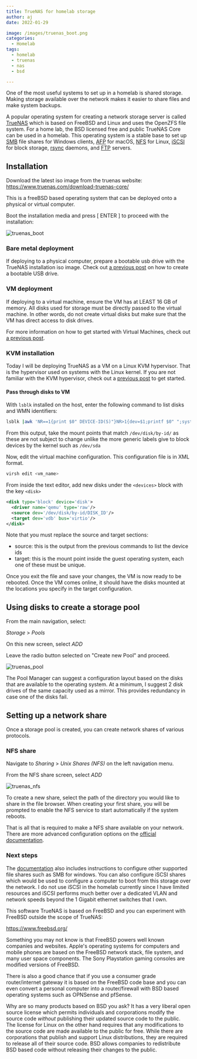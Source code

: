 ```yaml
---
title: TrueNAS for homelab storage
author: aj
date: 2022-01-29

image: /images/truenas_boot.png
categories:
  - Homelab
tags:
  - homelab
  - truenas
  - nas
  - bsd

---
```


One of the most useful systems to set up in a homelab is shared storage. Making storage available over the network makes it easier to share files and make system backups.

A popular operating system for creating a network storage server is called [TrueNAS][1] which is based on FreeBSD and Linux and uses the OpenZFS file system. For a home lab, the BSD licensed free and public TrueNAS Core can be used in a homelab. This operating system is a stable base to set up [SMB][2] file shares for Windows clients, [AFP][3] for macOS, [NFS][4] for Linux, [iSCSI][5] for block storage, [rsync][6] daemons, and [FTP][7] servers.


## Installation

Download the latest iso image from the truenas website:
https://www.truenas.com/download-truenas-core/

This is a freeBSD based operating system that can be deployed onto a physical or virtual computer.

Boot the installation media and press [ ENTER ] to proceed with the installation:

![truenas_boot](/images/truenas_boot.png)

### Bare metal deployment

If deploying to a physical computer, prepare a bootable usb drive with the TrueNAS installation iso image. Check out [a previous post][8] on how to create a bootable USB drive.
### VM deployment

If deploying to a virtual machine, ensure the VM has at LEAST 16 GB of memory. All disks used for storage must be directly passed to the virtual machine. In other words, do not create virtual disks but make sure that the VM has direct access to disk drives.

For more information on how to get started with Virtual Machines, check out [a previous post][9].

### KVM installation

Today I will be deploying TrueNAS as a VM on a Linux KVM hypervisor. That is the hypervisor used on systems with the Linux kernel. If you are not familiar with the KVM hypervisor, check out a [previous post][10] to get started.

#### Pass through disks to VM

With `lsblk` installed on the host, enter the following command to list disks and WMN identifiers:

```bash
lsblk |awk 'NR==1{print $0" DEVICE-ID(S)"}NR>1{dev=$1;printf $0" ";system("find /dev/disk/by-id -lname \"*"dev"\" -printf \" %p\"");print "";}'|grep -v -E 'part|lvm'
```
From this output, take the mount points that match `/dev/disk/by-id/` as these are not subject to change unlike the more generic labels give to block devices by the kernel such as `/dev/sda`

Now, edit the virtual machine configuration. This configuration file is in XML format.

```bash
virsh edit <vm_name>
```

From inside the text editor, add new disks under the `<devices>` block with the key `<disk>`

```xml
<disk type='block' device='disk'>
  <driver name='qemu' type='raw'/>
  <source dev='/dev/disk/by-id/DISK_ID'/>
  <target dev='vdb' bus='virtio'/>
</disk>
```

Note that you must replace the source and target sections:
- source: this is the output from the previous commands to list the device ids
- target: this is the mount point inside the guest operating system, each one of these must be unique.

Once you exit the file and save your changes, the VM is now ready to be rebooted. Once the VM comes online, it should have the disks mounted at the locations you specify in the target configuration.
## Using disks to create a storage pool

From the main navigation, select: 

*Storage* > *Pools*

On this new screen, select *ADD*

Leave the radio button selected on "Create new Pool" and proceed.

![truenas_pool](/images/truenas_pool.png)

The Pool Manager can suggest a configuration layout based on the disks that are available to the operating system. At a minimum, I suggest 2 disk drives of the same capacity used as a mirror. This provides redundancy in case one of the disks fail.

## Setting up a network share

Once a storage pool is created, you can create network shares of various protocols.

### NFS share

Navigate to *Sharing* > *Unix Shares (NFS)* on the left navigation menu.

From the NFS share screen, select *ADD*

![truenas_nfs](/images/truenas_nfs.png)

To create a new share, select the path of the directory you would like to share in the file browser. When creating your first share, you will be prompted to enable the NFS service to start automatically if the system reboots.

That is all that is required to make a NFS share available on your network. There are more advanced configuration options on the [official documentation][11].

### Next steps

The [documentation][12] also includes instructions to configure other supported file shares such as SMB for windows. You can also configure iSCSI shares which would be used to configure a computer to boot from this storage over the network. I do not use iSCSI in the homelab currently since I have limited resources and iSCSI performs much better over a dedicated VLAN and network speeds beyond the 1 Gigabit ethernet switches that I own.

This software TrueNAS is based on FreeBSD and you can experiment with FreeBSD outside the scope of TrueNAS:

https://www.freebsd.org/

Something you may not know is that FreeBSD powers well known companies and websites. Apple's operating systems for computers and mobile phones are based on the FreeBSD network stack, file system, and many user space components. The Sony Playstation gaming consoles are modified versions of FreeBSD. 

There is also a good chance that if you use a consumer grade router/internet gateway it is based on the FreeBSD code base and you can even convert a personal computer into a router/firewall with BSD based operating systems such as OPNSense and pfSense.

Why are so many products based on BSD you ask? It has a very liberal open source license which permits individuals and corporations modify the source code _without_ publishing their updated source code to the public. The license for Linux on the other hand requires that any modifications to the source code are made available to the public for free. While there are corporations that publish and support Linux distributions, they are required to release all of their source code. BSD allows companies to redistribute BSD based code without releasing their changes to the public.

 [1]: https://www.truenas.com/
 [2]: https://en.wikipedia.org/wiki/Server_Message_Block
 [3]: https://en.wikipedia.org/wiki/Apple_Filing_Protocol
 [4]: https://en.wikipedia.org/wiki/Network_File_System_(protocol)
 [5]: https://en.wikipedia.org/wiki/Internet_SCSI
 [6]: https://linux.die.net/man/5/rsyncd.conf
 [7]: https://en.wikipedia.org/wiki/File_Transfer_Protocol
 [8]: /posts/creating-usb-installation-media/
 [9]: /posts/getting-started-with-virtual-machines/
 [10]: /posts/kvm-qemu/
 [11]: https://www.truenas.com/docs/core/sharing/nfs/nfsshare/
 [12]: https://www.truenas.com/docs/core/